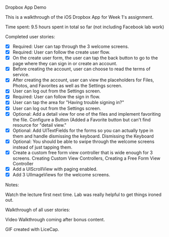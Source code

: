 Dropbox App Demo

This is a walkthrough of the iOS Dropbox App for Week 1's assignment.

Time spent: 9.5 hours spent in total so far (not including Facebook lab work)

Completed user stories:

 * [x] Required: User can tap through the 3 welcome screens.
 * [x] Required: User can follow the create user flow.
  * [x] On the create user form, the user can tap the back button to go to the page where they can sign in or create an account.
  * [x] Before creating the account, user can choose to read the terms of service.
  * [x] After creating the account, user can view the placeholders for Files, Photos, and Favorites as well as the Settings screen.
  * [x] User can log out from the Settings screen.
 * [x] Required: User can follow the sign in flow.
  * [x] User can tap the area for "Having trouble signing in?"
  * [x] User can log out from the Settings screen.
 * [x] Optional: Add a detail view for one of the files and implement favoriting the file. Configure a Button (Added a Favorite button but can't find resource for "detail view."
 * [x] Optional: Add UITextFields for the forms so you can actually type in them and handle dismissing the keyboard. Dismissing the Keyboard
 * [x] Optional: You should be able to swipe through the welcome screens instead of just tapping them.
  * [x] Create a custom free form view controller that is wide enough for 3 screens. Creating Custom View Controllers, Creating a Free Form View Controller
  * [x] Add a UIScrollView with paging enabled.
  * [x] Add 3 UIImageViews for the welcome screens.

Notes:

Watch the lecture first next time. Lab was really helpful to get things ironed out.

Walkthrough of all user stories:

Video Walkthrough coming after bonus content.

GIF created with LiceCap.
